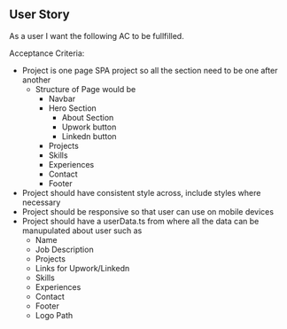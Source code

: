 ## User Story
As a user I want the following AC to be fullfilled.

Acceptance Criteria:
- Project is one page SPA project so all the section need to be one after another
    - Structure of Page would be 
        - Navbar
        - Hero Section
            - About Section
            - Upwork button
            - Linkedn button
        - Projects
        - Skills
        - Experiences
        - Contact
        - Footer
- Project should have consistent style across, include styles where necessary
- Project should be responsive so that user can use on mobile devices
- Project should have a userData.ts  from where all the data can be manupulated about user such as
    - Name
    - Job Description
    - Projects
    - Links for Upwork/Linkedn
    - Skills
    - Experiences
    - Contact
    - Footer
    - Logo Path
